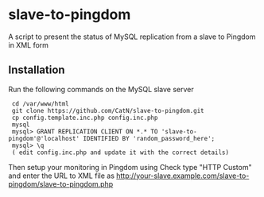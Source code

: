 # slave-to-pingdom

A script to present the status of MySQL replication from a slave to Pingdom in XML form

## Installation

Run the following commands on the MySQL slave server

     cd /var/www/html
     git clone https://github.com/CatN/slave-to-pingdom.git
     cp config.template.inc.php config.inc.php
     mysql
     mysql> GRANT REPLICATION CLIENT ON *.* TO 'slave-to-pingdom'@'localhost' IDENTIFIED BY 'random_password_here';
     mysql> \q
     ( edit config.inc.php and update it with the correct details)

Then setup your monitoring in Pingdom using Check type "HTTP Custom" and enter the URL to XML file as 
http://your-slave.example.com/slave-to-pingdom/slave-to-pingdom.php
